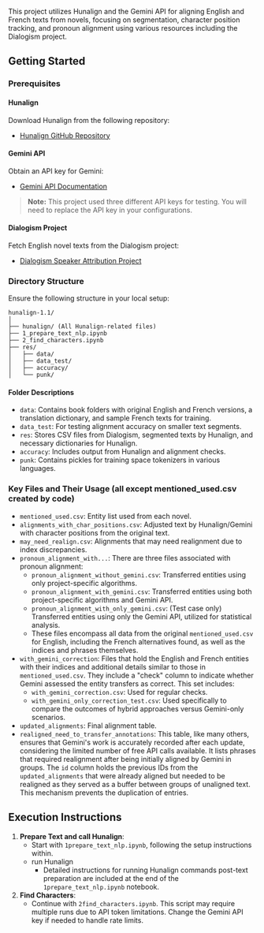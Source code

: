 This project utilizes Hunalign and the Gemini API for aligning English and French texts from novels, focusing on segmentation, character position tracking, and pronoun alignment using various resources including the Dialogism project.

## Getting Started

### Prerequisites

#### Hunalign
Download Hunalign from the following repository:
- [Hunalign GitHub Repository](https://github.com/danielvarga/hunalign/tree/master)

#### Gemini API
Obtain an API key for Gemini:
- [Gemini API Documentation](https://ai.google.dev/gemini-api/docs?gad_source=1&gclid=CjwKCAiAyJS7BhBiEiwAyS9uNa0OtIC8fnaA4kKfXhp2CRFvDh5ut0PaU3um-bFrl0XYbeEFnX_pphoCXZAQAvD_BwE)

> **Note:** This project used three different API keys for testing. You will need to replace the API key in your configurations.

#### Dialogism Project
Fetch English novel texts from the Dialogism project:
- [Dialogism Speaker Attribution Project](https://github.com/Priya22/speaker-attribution-acl2023)

### Directory Structure
Ensure the following structure in your local setup:

```
hunalign-1.1/
│
├── hunalign/ (All Hunalign-related files)
├── 1_prepare_text_nlp.ipynb
├── 2_find_characters.ipynb
├── res/
│   ├── data/
│   ├── data_test/
│   ├── accuracy/
│   └── punk/
```

#### Folder Descriptions
- `data`: Contains book folders with original English and French versions, a translation dictionary, and sample French texts for training.
- `data_test`: For testing alignment accuracy on smaller text segments.
- `res`: Stores CSV files from Dialogism, segmented texts by Hunalign, and necessary dictionaries for Hunalign.
- `accuracy`: Includes output from Hunalign and alignment checks.
- `punk`: Contains pickles for training space tokenizers in various languages.

### Key Files and Their Usage (all except mentioned_used.csv created by code)
- `mentioned_used.csv`: Entity list used from each novel.
- `alignments_with_char_positions.csv`: Adjusted text by Hunalign/Gemini with character positions from the original text.
- `may_need_realign.csv`: Alignments that may need realignment due to index discrepancies.
- `pronoun_alignment_with...`: There are three files associated with pronoun alignment:
  - `pronoun_alignment_without_gemini.csv`: Transferred entities using only project-specific algorithms.
  - `pronoun_alignment_with_gemini.csv`: Transferred entities using both project-specific algorithms and Gemini API.
  - `pronoun_alignment_with_only_gemini.csv`: (Test case only) Transferred entities using only the Gemini API, utilized for statistical analysis. 
  - These files encompass all data from the original `mentioned_used.csv` for English, including the French alternatives found, as well as the indices and phrases themselves.
- `with_gemini_correction`: Files that hold the English and French entities with their indices and additional details similar to those in `mentioned_used.csv`. They include a "check" column to indicate whether Gemini assessed the entity transfers as correct. This set includes:
  - `with_gemini_correction.csv`: Used for regular checks.
  - `with_gemini_only_correction_test.csv`: Used specifically to compare the outcomes of hybrid approaches versus Gemini-only scenarios.
- `updated_alignments`: Final alignment table.
- `realigned_need_to_transfer_annotations`: This table, like many others, ensures that Gemini's work is accurately recorded after each update, considering the limited number of free API calls available. It lists phrases that required realignment after being initially aligned by Gemini in groups. The `id` column holds the previous IDs from the `updated_alignments` that were already aligned but needed to be realigned as they served as a buffer between groups of unaligned text. This mechanism prevents the duplication of entries.


## Execution Instructions
1. **Prepare Text and call Hunalign**:
   - Start with `1prepare_text_nlp.ipynb`, following the setup instructions within.
   - run Hunalign
       - Detailed instructions for running Hunalign commands post-text preparation are included at the end of the `1prepare_text_nlp.ipynb` notebook.
2. **Find Characters**:
   - Continue with `2find_characters.ipynb`. This script may require multiple runs due to API token limitations. Change the Gemini API key if needed to handle rate limits.


